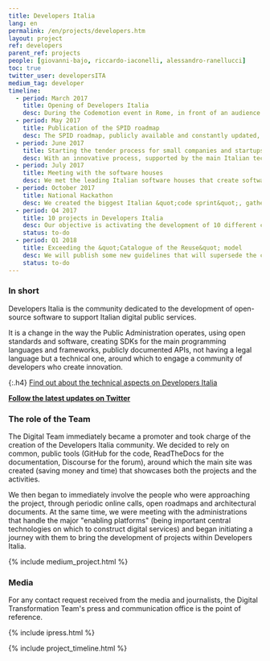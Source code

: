 ```yaml
---
title: Developers Italia
lang: en
permalink: /en/projects/developers.htm
layout: project
ref: developers
parent_ref: projects
people: [giovanni-bajo, riccardo-iaconelli, alessandro-ranellucci]
toc: true
twitter_user: developersITA
medium_tag: developer
timeline:
  - period: March 2017
    title: Opening of Developers Italia
    desc: During the Codemotion event in Rome, in front of an audience of 2,000 programmers, we announced the opening of the community.
  - period: May 2017
    title: Publication of the SPID roadmap
    desc: The SPID roadmap, publicly available and constantly updated, is the first roadmap of an Italian technological service published to be shared with all the interested parties and to coordinate the development activities
  - period: June 2017
    title: Starting the tender process for small companies and startups (€1m)
    desc: With an innovative process, supported by the main Italian tech communities, we activated a process aimed at starting a series of tenders in support of the implementation of open-source community projects, with a budget of 1 million euro.
  - period: July 2017
    title: Meeting with the software houses
    desc: We met the leading Italian software houses that create software for the public administration, had a discussion with them regarding Developers Italia and the new challenges in innovation that will open up more and more innovative services.
  - period: October 2017
    title: National Hackathon
    desc: We created the biggest Italian &quot;code sprint&quot;, gathering more than 800 developers working on the open-source code of the Public Administration, resulting in dozens of projects that were immediately available to speed up the digitisation of public services.
  - period: Q4 2017
    title: 10 projects in Developers Italia
    desc: Our objective is activating the development of 10 different community projects, involving the competent administrations in the new open and collaborative development model.
    status: to-do
  - period: Q1 2018
    title: Exceeding the &quot;Catalogue of the Reuse&quot; model
    desc: We will publish some new guidelines that will supersede the current AgID &quot;Reuse Catalogue&quot;, promoting rather the publication of code with an open-source license, as a improved and simplified system for sharing the code between different administrations, without the need for contracts.
    status: to-do
---
```


### In short

Developers Italia is the community dedicated to the development of open-source software to support Italian digital public services.

It is a change in the way the Public Administration operates, using open standards and software, creating SDKs
for the main programming languages ​​and frameworks, publicly documented APIs, not having a legal language but a technical one, around which to engage a community of developers who create innovation.

{:.h4}
[Find out about the technical aspects on Developers Italia](https://developers.italia.it)

**[Follow the latest updates on Twitter](https://twitter.com/ITdigitalteam)**

### The role of the Team

The Digital Team immediately became a promoter and took charge of the creation of the
Developers Italia community. We decided to rely on common, public tools (GitHub for the code, ReadTheDocs for the documentation, Discourse for the forum), around which the main site was created (saving money and time) that showcases both the projects and the activities.

We then began to immediately involve the people who were approaching the project, through periodic online calls,
open roadmaps and architectural documents. At the same time, we were meeting with the administrations that handle the major
&quot;enabling platforms&quot; (being important central technologies on which to construct digital services) and began initiating
a journey with them to bring the development of projects within Developers Italia.


{% include medium_project.html %}



### Media
For any contact request received from the media and journalists, the Digital Transformation Team's press and communication office is the point of reference.

{% include ipress.html %}
<div id="content-ipress" data-key="01e87bed-f52e-4d6d-af32-c4ea59fd300a" data-lang="en" data-size="100" data-tag="8"></div>
<script type="text/javascript" src="/js/ipress.js"></script>

{% include project_timeline.html %}
